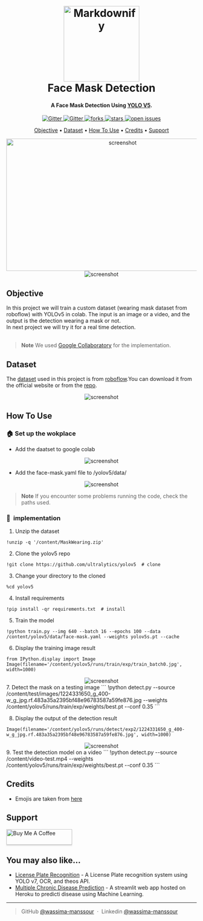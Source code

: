 
<h1 align="center">
  <br>
  <a href="https://github.com/wassima-manssour/YOLOv5-face-mask-detection"><img src="https://github.com/wassima-manssour/YOLOv5-face-mask-detection/blob/main/README-face-mask-detection/img.png" alt="Markdownify" width="200"></a>
  <br>
  Face Mask Detection
  <br>
</h1>

<h4 align="center">A Face Mask Detection Using <a href="https://github.com/ultralytics/yolov5" target="_blank">YOLO V5</a>.</h4>

<p align="center">

  <a href="#">
    <img src="https://img.shields.io/badge/python-v3.6+-blue.svg"
         alt="Gitter">
  </a>
  <a href="https://www.linkedin.com/in/wassima-manssour-b48a7018a/">
    <img src="https://img.shields.io/badge/-LinkedIn-black.svg?style=flat-square&logo=linkedin&colorB=555"
         alt="Gitter">
  </a>
  <a href="https://github.com/wassima-manssour/YOLOv5-face-mask-detection/network/members">
    <img src="https://img.shields.io/github/forks/Louis3797/awesome-readme-template" alt="forks" />
  </a>
  <a href="https://github.com/wassima-manssour/YOLOv5-face-mask-detection/stargazers">
    <img src="https://img.shields.io/github/stars/Louis3797/awesome-readme-template" alt="stars" />
  </a>
  <a href="https://github.com/wassima-manssour/YOLOv5-face-mask-detection/issues">
    <img src="https://img.shields.io/github/issues/Louis3797/awesome-readme-template" alt="open issues" />
  </a>
  <!--<a href="https://github.com/Louis3797/awesome-readme-template/blob/master/LICENSE">
    <img src="https://img.shields.io/github/license/Louis3797/awesome-readme-template.svg" alt="license" />
  </a>-->

</p>


<p align="center">
  <a href="#Objective">Objective</a> •
  <a href="#Dataset">Dataset</a> •
  <a href="#How To Use">How To Use</a> •
  <a href="#credits">Credits</a> •
  <a href="#support">Support</a>
</p>

<div align="center"> 
  <img src="https://github.com/wassima-manssour/YOLOv5-face-mask-detection/blob/main/README-face-mask-detection/vid-output.gif" alt="screenshot" width="600" height="350"/>
</div>

<div align="center"> 
  <img src="https://github.com/wassima-manssour/YOLOv5-face-mask-detection/blob/main/README-face-mask-detection/face-mask.jpg" alt="screenshot" />
</div>

## Objective
<div>
In this project we will train a custom dataset (wearing mask dataset from roboflow) with YOLOv5 in colab. The input is an image or a video, and the output is the detection wearing a mask or not. 
<br>In next project we will try it for a real time detection.
</div>
<br>

> **Note**
> We used [Google Collaboratory](https://colab.research.google.com/) for the implementation.


## Dataset

The [dataset](https://public.roboflow.com/object-detection/mask-wearing) used in this project is from [roboflow](https://roboflow.com/).You can download it from the official website or from the [repo](https://github.com/wassima-manssour/YOLOv5-face-mask-detection/blob/main/MaskWearing.zip).

<div align="center"> 
  <img src="https://github.com/wassima-manssour/YOLOv5-face-mask-detection/blob/main/README-face-mask-detection/datset.png" alt="screenshot" />
</div>

## How To Use

### :house: Set up the wokplace
- Add the daatset to google colab
<div align="center"> 
  <img src="https://github.com/wassima-manssour/YOLOv5-face-mask-detection/blob/main/README-face-mask-detection/add-data1.jpg" alt="screenshot" />
</div>

- Add the face-mask.yaml file to /yolov5/data/
<div align="center"> 
  <img src="https://github.com/wassima-manssour/YOLOv5-face-mask-detection/blob/main/README-face-mask-detection/add-data2.jpg" alt="screenshot" />
</div>

> **Note**
> If you encounter some problems running the code, check the paths used.



### 🚀&nbsp; implementation
1. Unzip the dataset
```
!unzip -q '/content/MaskWearing.zip'
```

2. Clone the yolov5 repo
```
!git clone https://github.com/ultralytics/yolov5  # clone
```

3. Change your directory to the cloned 
```
%cd yolov5
```

4. Install requirements
```
!pip install -qr requirements.txt  # install
```

5. Train the model
```
!python train.py --img 640 --batch 16 --epochs 100 --data /content/yolov5/data/face-mask.yaml --weights yolov5s.pt --cache
```

6. Display the training image result
```
from IPython.display import Image
Image(filename='/content/yolov5/runs/train/exp/train_batch0.jpg', width=1000)
```
<div align="center"> 
  <img src="https://github.com/wassima-manssour/YOLOv5-face-mask-detection/blob/main/README-face-mask-detection/img4.png" alt="screenshot" />
</div>
7. Detect the mask on a testing image
```
!python detect.py --source /content/test/images/1224331650_g_400-w_g_jpg.rf.483a35a2395bf48e96783587a59fe876.jpg --weights /content/yolov5/runs/train/exp/weights/best.pt --conf 0.35
```

8. Display the output of the detection result
```
Image(filename='/content/yolov5/runs/detect/exp2/1224331650_g_400-w_g_jpg.rf.483a35a2395bf48e96783587a59fe876.jpg', width=1000)
```
<div align="center"> 
  <img src="https://github.com/wassima-manssour/YOLOv5-face-mask-detection/blob/main/README-face-mask-detection/img3.png" alt="screenshot" />
</div>
9. Test the detection model on a video
```
!python detect.py --source /content/video-test.mp4 --weights /content/yolov5/runs/train/exp/weights/best.pt --conf 0.35
```

## Credits

- Emojis are taken from [here](https://github.com/arvida/emoji-cheat-sheet.com)


## Support

<a href="https://www.buymeacoffee.com/manswassimW" target="_blank"><img src="https://www.buymeacoffee.com/assets/img/custom_images/purple_img.png" alt="Buy Me A Coffee" style="height: 41px !important;width: 174px !important;box-shadow: 0px 3px 2px 0px rgba(190, 190, 190, 0.5) !important;-webkit-box-shadow: 0px 3px 2px 0px rgba(190, 190, 190, 0.5) !important;" ></a>


## You may also like...

- [License Plate Recognition](https://github.com/wassima-manssour/YOLOV7-License-Plate-Recognition) - A License Plate recognition system using YOLO v7, OCR, and theos API.
- [Multiple Chronic Disease Prediction](https://github.com/wassima-manssour/multidiseasepredictionML) - A streamlit web app hosted on Heroku to predicti disease using Machine Learning.

---

> GitHub [@wassima-manssour](https://github.com/wassima-manssour) &nbsp;&middot;&nbsp;
> Linkedin [@wassima-manssour](https://www.linkedin.com/in/wassima-manssour-b48a7018a/)



